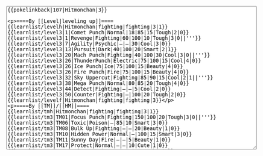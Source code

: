 </p><textarea readonly="" accesskey="," id="wpTextbox1" cols="80" rows="25" style="" class="mw-editfont-monospace" lang="en" dir="ltr" name="wpTextbox1">{{pokelinkback|107|Hitmonchan|3}}

====By [[Level|leveling up]]====
{{learnlist/levelh|Hitmonchan|fighting|fighting|3|1}}
{{learnlist/level3|1|Comet Punch|Normal|18|85|15|Tough|2|0}}
{{learnlist/level3|1|Revenge|Fighting|60|100|10|Tough|3|0||'''}}
{{learnlist/level3|7|Agility|Psychic|—|—|30|Cool|3|0}}
{{learnlist/level3|13|Pursuit|Dark|40|100|20|Smart|2|1}}
{{learnlist/level3|20|Mach Punch|Fighting|40|100|30|Cool|3|0||'''}}
{{learnlist/level3|26|ThunderPunch|Electric|75|100|15|Cool|4|0}}
{{learnlist/level3|26|Ice Punch|Ice|75|100|15|Beauty|4|0}}
{{learnlist/level3|26|Fire Punch|Fire|75|100|15|Beauty|4|0}}
{{learnlist/level3|32|Sky Uppercut|Fighting|85|90|15|Cool|2|1||'''}}
{{learnlist/level3|38|Mega Punch|Normal|80|85|20|Tough|4|0}}
{{learnlist/level3|44|Detect|Fighting|—|—|5|Cool|2|0}}
{{learnlist/level3|50|Counter|Fighting|—|100|20|Tough|2|0}}
{{learnlist/levelf|Hitmonchan|fighting|fighting|3}}

====By [[TM]]/[[HM]]====
{{learnlist/tmh|Hitmonchan|fighting|fighting|3|1}}
{{learnlist/tm3|TM01|Focus Punch|Fighting|150|100|20|Tough|3|0||'''}}
{{learnlist/tm3|TM06|Toxic|Poison|—|85|10|Smart|3|0}}
{{learnlist/tm3|TM08|Bulk Up|Fighting|—|—|20|Beauty|1|0}}
{{learnlist/tm3|TM10|Hidden Power|Normal|—|100|15|Smart|3|0}}
{{learnlist/tm3|TM11|Sunny Day|Fire|—|—|5|Beauty|1|0}}
{{learnlist/tm3|TM17|Protect|Normal|—|—|10|Cute|1|0}}
{{learnlist/tm3|TM18|Rain Dance|Water|—|—|5|Tough|1|0}}
{{learnlist/tm3|TM21|Frustration|Normal|—|100|20|Cute|1|0}}
{{learnlist/tm3|TM26|Earthquake|Ground|100|100|10|Tough|1|3}}
{{learnlist/tm3|TM27|Return|Normal|—|100|20|Cute|1|0}}
{{learnlist/tm3|TM31|Brick Break|Fighting|75|100|15|Cool|1|4||'''}}
{{learnlist/tm3|TM32|Double Team|Normal|—|—|15|Cool|2|0}}
{{learnlist/tm3|TM39|Rock Tomb|Rock|50|80|10|Smart|3|0}}
{{learnlist/tm3|TM42|Facade|Normal|70|100|20|Cute|2|0}}
{{learnlist/tm3|TM43|Secret Power|Normal|70|100|20|Smart|1|0}}
{{learnlist/tm3|TM44|Rest|Psychic|—|—|10|Cute|2|0}}
{{learnlist/tm3|TM45|Attract|Normal|—|100|15|Cute|2|0}}
{{learnlist/tm3|TM46|Thief|Dark|40|100|10|Tough|1|0}}
{{learnlist/tm3|HM04|Strength|Normal|80|100|15|Tough|2|1}}
{{learnlist/tm3|HM06|Rock Smash|Fighting|20|100|15|Tough|1|0||'''}}
{{learnlist/tmf|Hitmonchan|fighting|fighting|3}}

====By {{pkmn|breeding}}====
{{learnlist/breedh|Hitmonchan|fighting|fighting|3|1}}
{{learnlist/breed3|{{MSP/3|106|Hitmonlee}}|Hi Jump Kick|Fighting|85|90|20|Cool|6|0||'''}}
{{learnlist/breed3|{{MSP/3|107|Hitmonchan}}{{sup/ss|XD}}|Helping Hand|Normal|—|—|20|Smart|2|0}}
{{learnlist/breed3|{{MSP/3|107|Hitmonchan}}|Mach Punch|Fighting|40|100|30|Cool|3|0||'''}}
{{learnlist/breed3|{{MSP/3|106|Hitmonlee}}|Mind Reader|Normal|—|100|5|Smart|3|0}}
{{learnlist/breed3|{{MSP/3|237|Hitmontop}}|Rapid Spin|Normal|20|100|40|Cool|2|0}}
{{learnlist/breedf|Hitmonchan|fighting|fighting|3}}

====By [[Move Tutor|tutoring]]====
{{learnlist/tutorh|Hitmonchan|fighting|fighting|3|1}}
{{learnlist/tutor3|Body Slam|Normal|85|100|15|Tough|1|4|||yes|yes|yes}}
{{learnlist/tutor3|Counter|Fighting|—|100|20|Tough|2|0|||yes|yes|no}}
{{learnlist/tutor3|Double-Edge|Normal|120|100|15|Tough|6|0|||yes|yes|yes}}
{{learnlist/tutor3|DynamicPunch|Fighting|100|50|5|Cool|2|1||'''|no|yes|no}}
{{learnlist/tutor3|Endure|Normal|—|—|10|Tough|2|0|||no|yes|no}}
{{learnlist/tutor3|Fire Punch|Fire|75|100|15|Beauty|4|0|||no|yes|no}}
{{learnlist/tutor3|Ice Punch|Ice|75|100|15|Beauty|4|0|||no|yes|no}}
{{learnlist/tutor3|Mega Kick|Normal|120|75|5|Cool|4|0|||yes|yes|no}}
{{learnlist/tutor3|Mega Punch|Normal|80|85|20|Tough|4|0|||yes|yes|no}}
{{learnlist/tutor3|Metronome|Normal|—|—|10|Cute|3|0|||yes|yes|no}}
{{learnlist/tutor3|Mimic|Normal|—|—|10|Cute|1|0|||yes|yes|yes}}
{{learnlist/tutor3|Mud-Slap|Ground|20|100|10|Cute|2|1|||no|yes|no}}
{{learnlist/tutor3|Rock Slide|Rock|75|90|10|Tough|1|3|||yes|yes|no}}
{{learnlist/tutor3|Seismic Toss|Fighting|—|100|20|Tough|2|1|||yes|yes|yes}}
{{learnlist/tutor3|Sleep Talk|Normal|—|—|10|Cute|3|0|||no|yes|no}}
{{learnlist/tutor3|Snore|Normal|40|100|15|Cute|4|0|||no|yes|no}}
{{learnlist/tutor3|Substitute|Normal|—|—|10|Smart|2|0|||yes|yes|yes}}
{{learnlist/tutor3|Swagger|Normal|—|90|15|Cute|2|0|||no|yes|yes}}
{{learnlist/tutor3|Swift|Normal|60|—|20|Cool|2|0|||no|yes|no}}
{{learnlist/tutor3|ThunderPunch|Electric|75|100|15|Cool|4|0|||no|yes|no}}
{{learnlist/tutorf|Hitmonchan|fighting|fighting|3}}

====By a prior [[evolution]]====
{{Learnlist/prevoh|Hitmonchan|Fighting|Fighting|3|2}}
{{Learnlist/prevo3|236|Tyrogue|||||Tackle|Normal|35|95|35|Tough|4|0}}
{{Learnlist/prevof|Hitmonchan|Fighting|Fighting|3|2}}

====Special moves====
{{Shadow moves|107|38|Shadow Down|Shadow Rush|--|--|Helping Hand|Normal|Sky Uppercut|Fighting|Mind Reader|Normal|Mega Punch|Normal|XD|fighting|fighting}}

[[fr:Tygnon/Génération 3]]
[[it:Hitmonchan/Mosse apprese in terza generazione]]
[[ja:エビワラー/第六世代以前のおぼえるわざ]]
[[zh:快拳郎/第三世代招式表]]
